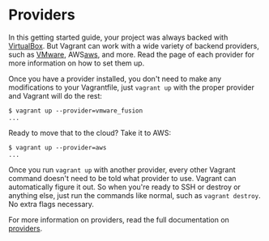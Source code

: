 
# Providers
In this getting started guide, your project was always backed with [VirtualBox][virtualbox]. But Vagrant can work with a wide variety of backend providers, such as [VMware][vmware], AWS[aws], and more. Read the page of each provider for more information on how to set them up.

Once you have a provider installed, you don't need to make any modifications to your Vagrantfile, just `vagrant up` with the proper provider and Vagrant will do the rest:
```
$ vagrant up --provider=vmware_fusion
...
```
Ready to move that to the cloud? Take it to AWS:
```
$ vagrant up --provider=aws
...
```
Once you run `vagrant up` with another provider, every other Vagrant command doesn't need to be told what provider to use. Vagrant can automatically figure it out. So when you're ready to SSH or destroy or anything else, just run the commands like normal, such as `vagrant destroy`. No extra flags necessary.

For more information on providers, read the full documentation on [providers][providers].

[virtualbox]: http://www.virtualbox.org/
[vmware]: http://docs.vagrantup.com/v2/vmware/
[aws]: http://github.com/mitchellh/vagrant-aws
[providers]: http://docs.vagrantup.com/v2/providers/